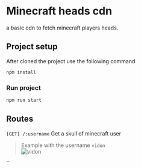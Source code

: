 # Minecraft heads cdn
a basic cdn to fetch minecraft players heads.

## Project setup
After cloned the project use the following command
```sh
npm install
```

### Run project
```sh
npm run start
```

## Routes

`[GET] /:username`
Get a skull of minecraft user

> Example with the username `vidon` \
![vidon](https://github.com/Matteo0810/minecraft-heads-cdn/assets/40558258/14c65b4e-2954-43d7-a68b-27f88ff8bff1)

``
